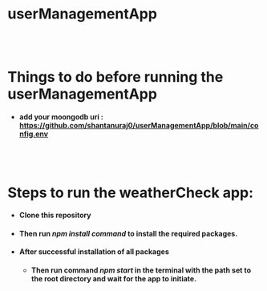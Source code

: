 # userManagementApp

<br>
<br>

# Things to do before running the userManagementApp
- #### add your moongodb uri  :  https://github.com/shantanuraj0/userManagementApp/blob/main/config.env


<br>
<br>

# Steps to run the weatherCheck app:

-   #### Clone this repository 
-   ####  Then run *npm install command* to install the required packages.
- #### After successful installation of all packages
  - #### Then run command *npm start* in the terminal with the path set to the root directory and wait for the app to initiate.


<br>
<br>





    

